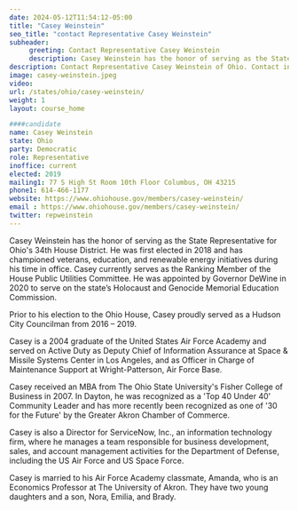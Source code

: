 ```yaml
---
date: 2024-05-12T11:54:12-05:00
title: "Casey Weinstein"
seo_title: "contact Representative Casey Weinstein"
subheader:
     greeting: Contact Representative Casey Weinstein
     description: Casey Weinstein has the honor of serving as the State Representative for Ohio's 34th House District. He was first elected in 2018 and has championed veterans, education, and renewable energy initiatives during his time in office.
description: Contact Representative Casey Weinstein of Ohio. Contact information for Casey Weinstein includes email address, phone number, and mailing address.
image: casey-weinstein.jpeg
video:
url: /states/ohio/casey-weinstein/
weight: 1
layout: course_home

####candidate
name: Casey Weinstein
state: Ohio
party: Democratic
role: Representative
inoffice: current
elected: 2019
mailing1: 77 S High St Room 10th Floor Columbus, OH 43215
phone1: 614-466-1177
website: https://www.ohiohouse.gov/members/casey-weinstein/
email : https://www.ohiohouse.gov/members/casey-weinstein/
twitter: repweinstein
---
```

Casey Weinstein has the honor of serving as the State Representative for Ohio's 34th House District. He was first elected in 2018 and has championed veterans, education, and renewable energy initiatives during his time in office. Casey currently serves as the Ranking Member of the House Public Utilities Committee. He was appointed by Governor DeWine in 2020 to serve on the state’s Holocaust and Genocide Memorial Education Commission.

Prior to his election to the Ohio House, Casey proudly served as a Hudson City Councilman from 2016 – 2019.

Casey is a 2004 graduate of the United States Air Force Academy and served on Active Duty as Deputy Chief of Information Assurance at Space & Missile Systems Center in Los Angeles, and as Officer in Charge of Maintenance Support at Wright-Patterson, Air Force Base.

Casey received an MBA from The Ohio State University's Fisher College of Business in 2007. In Dayton, he was recognized as a 'Top 40 Under 40' Community Leader and has more recently been recognized as one of '30 for the Future' by the Greater Akron Chamber of Commerce.

Casey is also a Director for ServiceNow, Inc., an information technology firm, where he manages a team responsible for business development, sales, and account management activities for the Department of Defense, including the US Air Force and US Space Force.

Casey is married to his Air Force Academy classmate, Amanda, who is an Economics Professor at The University of Akron. They have two young daughters and a son, Nora, Emilia, and Brady.
